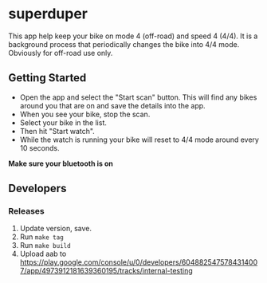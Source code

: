 # superduper

This app help keep your bike on mode 4 (off-road) and speed 4 (4/4). It is a background process that periodically changes the bike into 4/4 mode. Obviously for off-road use only.

## Getting Started

- Open the app and select the "Start scan" button. This will find any bikes around you that are on and save the details into the app. 
- When you see your bike, stop the scan. 
- Select your bike in the list. 
- Then hit "Start watch". 
- While the watch is running your bike will reset to 4/4 mode around every 10 seconds.

**Make sure your bluetooth is on**

## Developers
### Releases
1. Update version, save.
1. Run `make tag`
1. Run `make build`
1. Upload aab to https://play.google.com/console/u/0/developers/6048825475784314007/app/4973912181639360195/tracks/internal-testing
